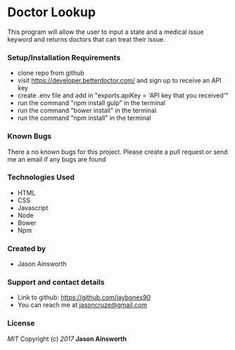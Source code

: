 # Doctor Lookup
This program will allow the user to input a state and a medical issue keyword and returns doctors that can treat their issue.
### Setup/Installation Requirements
* clone repo from github
* visit https://developer.betterdoctor.com/ and sign up to receive an API key
* create .env file and add in "exports.apiKey = 'API key that you received'"
* run the command "npm install gulp" in the terminal
* run the command "bower install" in the terminal
* run the command "npm install" in the terminal
### Known Bugs
There a no known bugs for this project. Please create a pull request or send me an email if any bugs are found
### Technologies Used
* HTML
* CSS
* Javascript
* Node
* Bower
* Npm
### Created by
* Jason Ainsworth
### Support and contact details
* Link to github: https://github.com/jaybones90
* You can reach me at jasoncruze@gmail.com
### License
_MIT_
Copyright (c) _2017_ **Jason Ainsworth**
